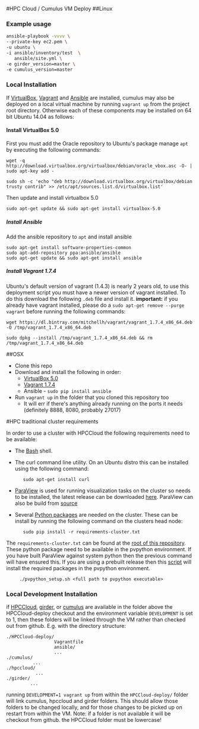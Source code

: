 #HPC Cloud / Cumulus VM Deploy
##Linux
### Example usage

```sh
ansible-playbook -vvvv \
--private-key ec2.pem \
-u ubuntu \
-i ansible/inventory/test  \
   ansible/site.yml \
-e girder_version=master \
-e cumulus_version=master
```

### Local Installation
If [VirtualBox](https://www.virtualbox.org/wiki/Downloads), [Vagrant](https://www.vagrantup.com/) and [Ansible](http://www.ansible.com/) are installed, cumulus may also be deployed on a local virtual machine by running ```vagrant up``` from the project root directory. Otherwise each of these components may be installed on 64 bit Ubuntu 14.04 as follows:


#### Install VirtualBox 5.0
First you must add the Oracle repository to Ubuntu's package manage ```apt``` by executing the following commands:
```
wget -q http://download.virtualbox.org/virtualbox/debian/oracle_vbox.asc -O- | sudo apt-key add -

sudo sh -c 'echo "deb http://download.virtualbox.org/virtualbox/debian trusty contrib" >> /etc/apt/sources.list.d/virtualbox.list'
```

Then update and install virtualbox 5.0
```
sudo apt-get update && sudo apt-get install virtualbox-5.0

```

##### Install Ansible
Add the ansible repository to ```apt``` and install ansible
```
sudo apt-get install software-properties-common
sudo apt-add-repository ppa:ansible/ansible
sudo apt-get update && sudo apt-get install ansible
```

##### Install Vagrant 1.7.4

Ubuntu's default version of vagrant (1.4.3) is nearly 2 years old, to use this deployment script you must have a newer version of vagrant installed.  To do this download the following ```.deb``` file and install it. **important:** if you already have vagrant installed,  please do a ```sudo apt-get remove --purge vagrant``` before running the following commands:

```
wget https://dl.bintray.com/mitchellh/vagrant/vagrant_1.7.4_x86_64.deb -O /tmp/vagrant_1.7.4_x86_64.deb

sudo dpkg --install /tmp/vagrant_1.7.4_x86_64.deb && rm /tmp/vagrant_1.7.4_x86_64.deb
```

##OSX


- Clone this repo
- Download and install the following in order:
  - [VirtualBox 5.0](http://download.virtualbox.org/virtualbox/5.0.6/VirtualBox-5.0.6-103037-OSX.dmg)
  - [Vagrant 1.7.4](https://releases.hashicorp.com/vagrant/1.7.4/vagrant_1.7.4.dmg)
  - Ansible - `sudo pip install ansible`
- Run `vagrant up` in the folder that you cloned this repository too
  - It will err if there's anything already running on the ports it needs (definitely 8888, 8080, probably 27017)


#HPC traditional cluster requirements

In order to use a cluster with HPCCloud the following requirements need to be available:
- The [Bash](https://www.gnu.org/software/bash/) shell.
- The curl command line utility. On an Ubuntu distro this can be installed using the following command:

         sudo apt-get install curl
- [ParaView](http://www.paraview.org) is used for running visualization tasks on the cluster so needs to be installed, the latest release can be downloaded [here](http://www.paraview.org/download/). ParaView can also be build from [source](http://www.paraview.org/Wiki/ParaView:Build_And_Install)
- Several [Python packages](https://github.com/Kitware/HPCCloud-deploy/blob/master/requirements-cluster.txt) are needed on the cluster. These can be install by running the following command on the clusters head node:

         sudo pip install -r requirements-cluster.txt
 The `requirements-cluster.txt` can be found at the [root of this repository](https://github.com/Kitware/HPCCloud-deploy/blob/master/requirements-cluster.txt). These python package need to be available in the pvpython environment. If you have built ParaView against system python then the previous command will have ensured this. If you are using a prebuilt release then this [script](https://github.com/Kitware/HPCCloud-deploy/blob/master/pvpython_setup.sh) will install the required packages in the pvpython environment.

         ./pvpython_setup.sh <full path to pvpython executable>


### Local Development Installation
if [HPCCloud](https://github.com/Kitware/HPCCloud), [girder](https://github.com/girder/girder), or [cumulus](https://github.com/Kitware/cumulus) are available in the folder above the HPCCloud-deploy checkout and the environment variable ```DEVELOPMENT``` is set to 1,  then these folders will be linked through the VM rather than checked out from github.  E.g.  with the directory structure:

```
./HPCCloud-deploy/
                  Vagrantfile
                  ansible/
                  ...
./cumulus/
          ...
./hpccloud/
           ...
./girder/
         ...
```

running ```DEVELOPMENT=1 vagrant up``` from within the ```HPCCloud-deploy/``` folder will link cumulus, hpccloud and girder folders.  This should allow those folders to be changed locally,  and for those changes to be picked up on restart from within the VM. Note:  if a folder is not available it will be checkout from github.  the HPCCloud folder must be lowercase!
